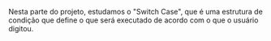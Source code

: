Nesta parte do projeto, estudamos o "Switch Case", que é uma estrutura de condição
que define o que será executado de acordo com o que o usuário digitou.
